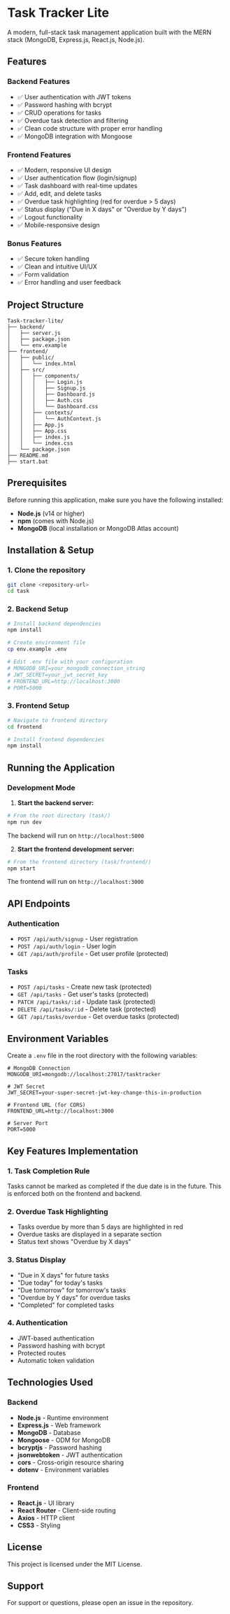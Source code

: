 # Task Tracker Lite

A modern, full-stack task management application built with the MERN stack (MongoDB, Express.js, React.js, Node.js).

## Features

### Backend Features
- ✅ User authentication with JWT tokens
- ✅ Password hashing with bcrypt
- ✅ CRUD operations for tasks
- ✅ Overdue task detection and filtering
- ✅ Clean code structure with proper error handling
- ✅ MongoDB integration with Mongoose

### Frontend Features
- ✅ Modern, responsive UI design
- ✅ User authentication flow (login/signup)
- ✅ Task dashboard with real-time updates
- ✅ Add, edit, and delete tasks
- ✅ Overdue task highlighting (red for overdue > 5 days)
- ✅ Status display ("Due in X days" or "Overdue by Y days")
- ✅ Logout functionality
- ✅ Mobile-responsive design

### Bonus Features
- ✅ Secure token handling
- ✅ Clean and intuitive UI/UX
- ✅ Form validation
- ✅ Error handling and user feedback

## Project Structure

```
Task-tracker-lite/
├── backend/
│   ├── server.js
│   ├── package.json
│   └── env.example
├── frontend/
│   ├── public/
│   │   └── index.html
│   ├── src/
│   │   ├── components/
│   │   │   ├── Login.js
│   │   │   ├── Signup.js
│   │   │   ├── Dashboard.js
│   │   │   ├── Auth.css
│   │   │   └── Dashboard.css
│   │   ├── contexts/
│   │   │   └── AuthContext.js
│   │   ├── App.js
│   │   ├── App.css
│   │   ├── index.js
│   │   └── index.css
│   └── package.json
├── README.md
├── start.bat
```

## Prerequisites

Before running this application, make sure you have the following installed:

- **Node.js** (v14 or higher)
- **npm** (comes with Node.js)
- **MongoDB** (local installation or MongoDB Atlas account)

## Installation & Setup

### 1. Clone the repository
```bash
git clone <repository-url>
cd task
```

### 2. Backend Setup

```bash
# Install backend dependencies
npm install

# Create environment file
cp env.example .env

# Edit .env file with your configuration
# MONGODB_URI=your_mongodb_connection_string
# JWT_SECRET=your_jwt_secret_key
# FRONTEND_URL=http://localhost:3000
# PORT=5000
```

### 3. Frontend Setup

```bash
# Navigate to frontend directory
cd frontend

# Install frontend dependencies
npm install
```

## Running the Application

### Development Mode

1. **Start the backend server:**
```bash
# From the root directory (task/)
npm run dev
```
The backend will run on `http://localhost:5000`

2. **Start the frontend development server:**
```bash
# From the frontend directory (task/frontend/)
npm start
```
The frontend will run on `http://localhost:3000`



## API Endpoints

### Authentication
- `POST /api/auth/signup` - User registration
- `POST /api/auth/login` - User login
- `GET /api/auth/profile` - Get user profile (protected)

### Tasks
- `POST /api/tasks` - Create new task (protected)
- `GET /api/tasks` - Get user's tasks (protected)
- `PATCH /api/tasks/:id` - Update task (protected)
- `DELETE /api/tasks/:id` - Delete task (protected)
- `GET /api/tasks/overdue` - Get overdue tasks (protected)

## Environment Variables

Create a `.env` file in the root directory with the following variables:

```env
# MongoDB Connection
MONGODB_URI=mongodb://localhost:27017/tasktracker

# JWT Secret
JWT_SECRET=your-super-secret-jwt-key-change-this-in-production

# Frontend URL (for CORS)
FRONTEND_URL=http://localhost:3000

# Server Port
PORT=5000
```

## Key Features Implementation

### 1. Task Completion Rule
Tasks cannot be marked as completed if the due date is in the future. This is enforced both on the frontend and backend.

### 2. Overdue Task Highlighting
- Tasks overdue by more than 5 days are highlighted in red
- Overdue tasks are displayed in a separate section
- Status text shows "Overdue by X days"

### 3. Status Display
- "Due in X days" for future tasks
- "Due today" for today's tasks
- "Due tomorrow" for tomorrow's tasks
- "Overdue by Y days" for overdue tasks
- "Completed" for completed tasks

### 4. Authentication
- JWT-based authentication
- Password hashing with bcrypt
- Protected routes
- Automatic token validation

## Technologies Used

### Backend
- **Node.js** - Runtime environment
- **Express.js** - Web framework
- **MongoDB** - Database
- **Mongoose** - ODM for MongoDB
- **bcryptjs** - Password hashing
- **jsonwebtoken** - JWT authentication
- **cors** - Cross-origin resource sharing
- **dotenv** - Environment variables

### Frontend
- **React.js** - UI library
- **React Router** - Client-side routing
- **Axios** - HTTP client
- **CSS3** - Styling



## License

This project is licensed under the MIT License.

## Support

For support or questions, please open an issue in the repository. 